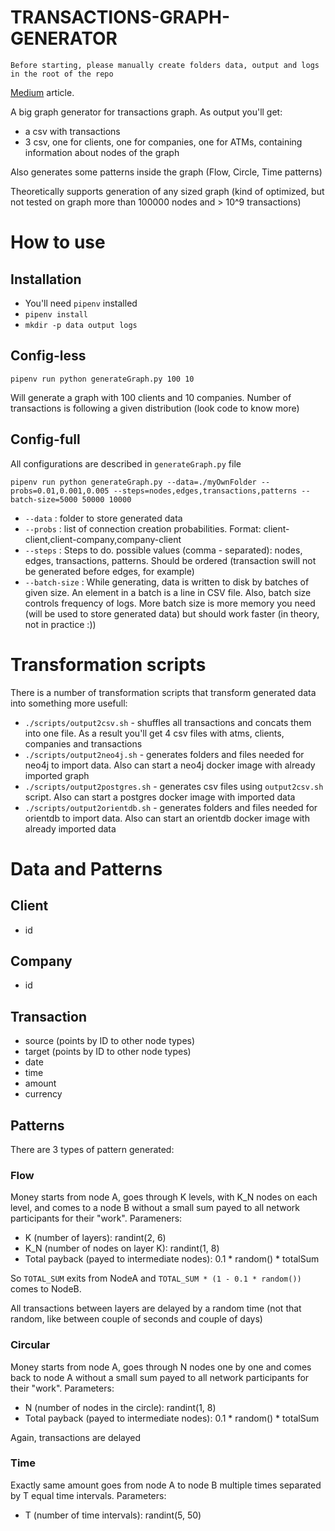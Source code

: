 # TRANSACTIONS-GRAPH-GENERATOR
`Before starting, please manually create folders data, output and logs in the root of the repo`

[Medium](https://medium.com/@mgrin/how-to-generate-a-huge-financial-graph-with-money-laundering-patterns-5c3e490dd683) article.

A big graph generator for transactions graph. As output you'll get:
* a csv with transactions
* 3 csv, one for clients, one for companies, one for ATMs, containing information about nodes of the graph

Also generates some patterns inside the graph (Flow, Circle, Time patterns)

Theoretically supports generation of any sized graph (kind of optimized, but not tested on graph more than 100000 nodes and > 10^9 transactions)

# How to use
## Installation
* You'll need `pipenv` installed
* `pipenv install`
* `mkdir -p data output logs`

## Config-less
```
pipenv run python generateGraph.py 100 10
```
Will generate a graph with 100 clients and 10 companies.  Number of transactions is following a given distribution (look code to know more)

## Config-full
All configurations are described in `generateGraph.py` file
```
pipenv run python generateGraph.py --data=./myOwnFolder --probs=0.01,0.001,0.005 --steps=nodes,edges,transactions,patterns --batch-size=5000 50000 10000
```
* `--data` : folder to store generated data
* `--probs` : list of connection creation probabilities. Format: client-client,client-company,company-client
* `--steps` : Steps to do. possible values (comma - separated): nodes, edges, transactions, patterns. Should be ordered (transaction swill not be generated before edges, for example)
* `--batch-size` : While generating, data is written to disk by batches of given size. An element in a batch is a line in CSV file. Also, batch size controls frequency of logs. More batch size is more memory you need (will be used to store generated data) but should work faster (in theory, not in practice :))

# Transformation scripts
There is a number of transformation scripts that transform generated data into something more usefull:

* `./scripts/output2csv.sh` - shuffles all transactions and concats them into one file. As a result you'll get 4 csv files with atms, clients, companies and transactions
* `./scripts/output2neo4j.sh` - generates folders and files needed for neo4j to import data. Also can start a neo4j docker image with already imported graph
* `./scripts/output2postgres.sh` - generates csv files using `output2csv.sh` script. Also can start a postgres docker image with imported data
* `./scripts/output2orientdb.sh` - generates folders and files needed for orientdb to import data. Also can start an orientdb docker image with already imported data

# Data and Patterns
## Client
* id

## Company
* id

## Transaction
* source (points by ID to other node types)
* target (points by ID to other node types)
* date
* time
* amount
* currency

## Patterns
There are 3 types of pattern generated:
### Flow
Money starts from node A, goes through K levels, with K_N nodes on each level, and comes to a node B without a small sum payed to all network participants for their "work". Parameners:
* K (number of layers): randint(2, 6)
* K_N (number of nodes on layer K): randint(1, 8)
* Total payback (payed to intermediate nodes): 0.1 * random() * totalSum

So `TOTAL_SUM` exits from NodeA and `TOTAL_SUM * (1 - 0.1 * random())` comes to NodeB.

All transactions between layers are delayed by a random time (not that random, like between couple of seconds and couple of days)
### Circular
Money starts from node A, goes through N nodes one by one and comes back to node A without a small sum payed to all network participants for their "work". Parameters:
* N (number of nodes in the circle): randint(1, 8)
* Total payback (payed to intermediate nodes): 0.1 * random() * totalSum

Again, transactions are delayed

### Time
Exactly same amount goes from node A to node B multiple times separated by T equal time intervals. Parameters:
* T (number of time intervals): randint(5, 50)

